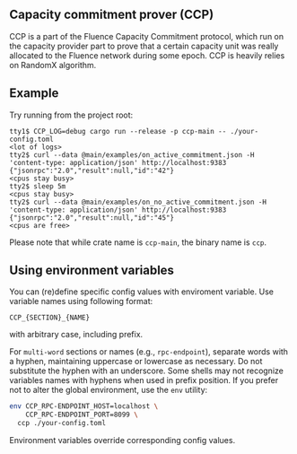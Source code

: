 ## Capacity commitment prover (CCP)

CCP is a part of the Fluence Capacity Commitment protocol, which run on the capacity provider part to prove that a certain capacity unit was really allocated to the Fluence network during some epoch. CCP is heavily relies on RandomX algorithm. 

## Example

Try running from the project root:

```
tty1$ CCP_LOG=debug cargo run --release -p ccp-main -- ./your-config.toml
<lot of logs>
tty2$ curl --data @main/examples/on_active_commitment.json -H 'content-type: application/json' http://localhost:9383
{"jsonrpc":"2.0","result":null,"id":"42"}
<cpus stay busy>
tty2$ sleep 5m
<cpus stay busy>
tty2$ curl --data @main/examples/on_no_active_commitment.json -H 'content-type: application/json' http://localhost:9383
{"jsonrpc":"2.0","result":null,"id":"45"}
<cpus are free>
```

Please note that while crate name is `ccp-main`, the binary name is `ccp`.

## Using environment variables

You can (re)define specific config values with enviroment variable.  Use variable names using following format:

```
CCP_{SECTION}_{NAME}
```

with arbitrary case, including prefix.

For `multi-word` sections or names (e.g., `rpc-endpoint`), separate words with a hyphen, maintaining uppercase
or lowercase as necessary. Do not substitute the hyphen with an underscore. Some shells may not recognize
variables names with hyphens when used in prefix position. If you prefer not to alter the global environment,
use the `env` utility:


``` sh
env CCP_RPC-ENDPOINT_HOST=localhost \
    CCP_RPC-ENDPOINT_PORT=8099 \
  ccp ./your-config.toml
```

Environment variables override corresponding config values.
